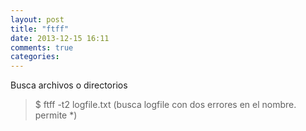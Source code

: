 ```yaml
---
layout: post
title: "ftff"
date: 2013-12-15 16:11
comments: true
categories: 
---
```

Busca archivos o directorios

>$ ftff -t2 logfile.txt    (busca  logfile con dos errores en el nombre. permite *)

